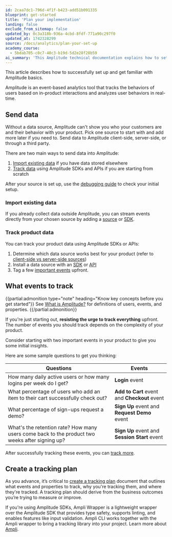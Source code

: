 ```yaml
---
id: 2caa7dc1-796d-4f1f-b423-add51b091335
blueprint: get-started
title: 'Plan your implementation'
landing: false
exclude_from_sitemap: false
updated_by: 0c3a318b-936a-4cbd-8fdf-771a90c297f0
updated_at: 1742328299
source: /docs/analytics/plan-your-set-up
academy_course:
  - 5bdab705-c0c7-40c3-b19d-5d2e28f28b59
ai_summary: 'This Amplitude technical documentation explains how to set up and use Amplitude for tracking user behaviors in real-time. You can send data to Amplitude client-side, server-side, or through a third party. There are two ways to send data: import existing data or track product data using Amplitude SDKs and APIs. Start by setting up your data source, then track important events in your product. As you progress, create a tracking plan outlining events and properties to track. Amplitude offers tools like Ampli Wrapper and Ampli CLI to enhance tracking capabilities.'
---
```

This article describes how to successfully set up and get familiar with Amplitude basics.

Amplitude is an event-based analytics tool that tracks the behaviors of users based on in-product interactions and analyzes user behaviors in real-time. 

## Send data

Without a data source, Amplitude can't show you who your customers are and their behavior with your product. Pick one source to start with and add more later if you need to. Send data to Amplitude client-side, server-side, or through a third party.

There are two main ways to send data into Amplitude:

1. [Import existing data](#import-existing-data) if you have data stored elsewhere
2. [Track data](#track-product-data) using Amplitude SDKs and APIs if you are starting from scratch

After your source is set up, use the [debugging guide](/docs/analytics/debug-analytics) to check your initial setup.

### Import existing data

If you already collect data outside Amplitude, you can stream events directly from your chosen source by adding a [source](/docs/data/source-catalog) or [SDK](/docs/sdks/analytics).

### Track product data 

You can track your product data using Amplitude SDKs or APIs:

1. Determine which data source works best for your product (refer to [client-side vs server-side sources](/docs/sdks/client-side-vs-server-side))
2. Install a data source with an [SDK](/docs/sdks/analytics) or [API](/docs/apis/analytics/http-v2) 
3. Tag a few [important events](#what-events-to-track) upfront.

## What events to track

{{partial:admonition type="note" heading="Know key concepts before you get started"}}
See [What is Amplitude?](/docs/get-started/what-is-amplitude/) for definitions of users, events, and properties.
{{/partial:admonition}}

If you're just starting out, **resisting the urge to track everything** upfront. The number of events you should track depends on the complexity of your product. 

Consider starting with two important events in your product to give you some initial insights.

Here are some sample questions to get you thinking:

| Questions                                                                                      | Events                                        |
| ---------------------------------------------------------------------------------------------- | --------------------------------------------- |
| How many daily active users or how many logins per week do I get?                              | **Login** event                               |
| What percentage of users who add an item to their cart successfully check out?                 | **Add to Cart** event and **Checkout** event  |
| What percentage of sign-ups request a demo?                                                    | **Sign Up** event and **Request Demo** event  |
| What's the retention rate? How many users come back to the product two weeks after signing up? | **Sign Up** event and **Session Start** event |

After successfully tracking these events, you can [track more](/docs/data/data-planning-playbook).

## Create a tracking plan

As you advance, it’s critical to [create a tracking plan](/docs/data/create-tracking-plan) document that outlines what events and properties to track, why you're tracking them, and where they're tracked. A tracking plan should derive from the business outcomes you’re trying to measure or improve.

If you're using Amplitude SDKs, Ampli Wrapper is a lightweight wrapper over the Amplitude SDK that provides type safety, supports linting, and enables features like input validation. Ampli CLI works together with the Ampli wrapper to bring a tracking library into your project. Learn more about [Ampli](/docs/sdks/ampli).